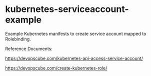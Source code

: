 # kubernetes-serviceaccount-example

Example Kubernetes manifests to create service account mapped to Rolebinding.

Reference Documents:

https://devopscube.com/kubernetes-api-access-service-account/

https://devopscube.com/create-kubernetes-role/


